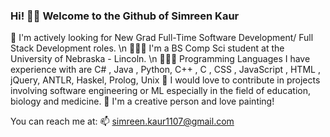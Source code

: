 ### Hi! 👋🏻 Welcome to the Github of Simreen Kaur

🎯 I'm actively looking for New Grad Full-Time Software Development/ Full Stack Development roles. \n
👩🏻‍🎓 I'm a BS Comp Sci student at the University of Nebraska - Lincoln. \n
👩🏻‍💻 Programming Languages I have experience with are C# , Java , Python, C++ , C , CSS , JavaScript , HTML , jQuery, ANTLR, Haskel, Prolog, Unix
👯 I would love to contribute in projects involving software engineering or ML especially in the field of education, biology and medicine.
🎨 I'm a creative person and love painting!

You can reach me at:
📫 simreen.kaur1107@gmail.com



